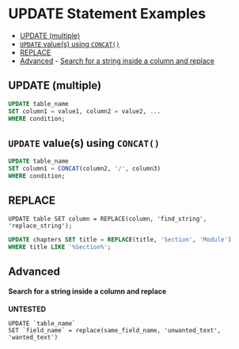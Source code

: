 # UPDATE Statement Examples
<!-- TOC -->

- [UPDATE (multiple)](#update-multiple)
- [`UPDATE` value(s) using `CONCAT()`](#update-values-using-concat)
- [REPLACE](#replace)
- [Advanced](#advanced)
        - [Search for a string inside a column and replace](#search-for-a-string-inside-a-column-and-replace)

<!-- /TOC -->


<a id="markdown-update-multiple" name="update-multiple"></a>

## UPDATE (multiple)
```sql
UPDATE table_name
SET column1 = value1, column2 = value2, ...
WHERE condition;
```


<a id="markdown-update-values-using-concat" name="update-values-using-concat"></a>

## `UPDATE` value(s) using `CONCAT()`
```sql
UPDATE table_name
SET column1 = CONCAT(column2, '/', column3)
WHERE condition;
```

<a id="markdown-replace" name="replace"></a>

## REPLACE
    UPDATE table SET column = REPLACE(column, 'find_string', 'replace_string');


```sql
UPDATE chapters SET title = REPLACE(title, 'Section', 'Module')
WHERE title LIKE '%Section%';
```

<a id="markdown-advanced" name="advanced"></a>

## Advanced
<a id="markdown-search-for-a-string-inside-a-column-and-replace" name="search-for-a-string-inside-a-column-and-replace"></a>

#### Search for a string inside a column and replace
**UNTESTED**

    UPDATE `table_name`
    SET `field_name` = replace(same_field_name, 'unwanted_text', 'wanted_text')
